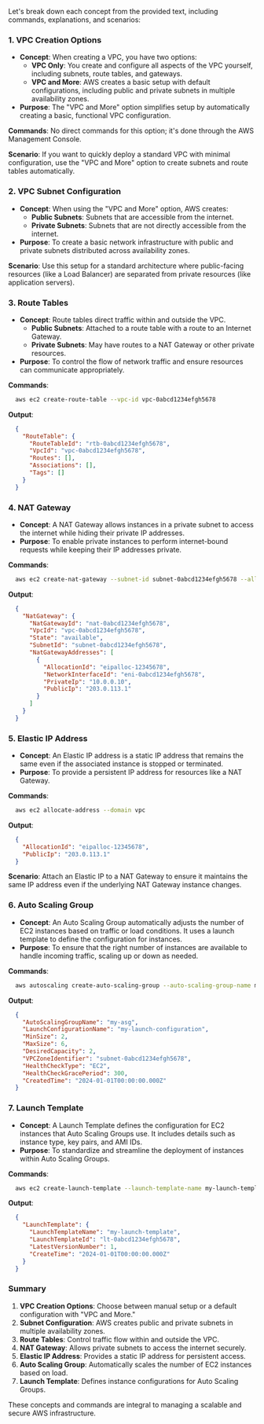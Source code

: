 Let's break down each concept from the provided text, including commands, explanations, and scenarios:

### 1. **VPC Creation Options**

   - **Concept**: When creating a VPC, you have two options: 
     - **VPC Only**: You create and configure all aspects of the VPC yourself, including subnets, route tables, and gateways.
     - **VPC and More**: AWS creates a basic setup with default configurations, including public and private subnets in multiple availability zones.
   - **Purpose**: The "VPC and More" option simplifies setup by automatically creating a basic, functional VPC configuration.

   **Commands**: No direct commands for this option; it's done through the AWS Management Console.

   **Scenario**: If you want to quickly deploy a standard VPC with minimal configuration, use the "VPC and More" option to create subnets and route tables automatically.

### 2. **VPC Subnet Configuration**

   - **Concept**: When using the "VPC and More" option, AWS creates:
     - **Public Subnets**: Subnets that are accessible from the internet.
     - **Private Subnets**: Subnets that are not directly accessible from the internet.
   - **Purpose**: To create a basic network infrastructure with public and private subnets distributed across availability zones.

   **Scenario**: Use this setup for a standard architecture where public-facing resources (like a Load Balancer) are separated from private resources (like application servers).

### 3. **Route Tables**

   - **Concept**: Route tables direct traffic within and outside the VPC.
     - **Public Subnets**: Attached to a route table with a route to an Internet Gateway.
     - **Private Subnets**: May have routes to a NAT Gateway or other private resources.
   - **Purpose**: To control the flow of network traffic and ensure resources can communicate appropriately.

   **Commands**:
 ```bash
   aws ec2 create-route-table --vpc-id vpc-0abcd1234efgh5678
 ```

   **Output**:
 ```json
   {
     "RouteTable": {
       "RouteTableId": "rtb-0abcd1234efgh5678",
       "VpcId": "vpc-0abcd1234efgh5678",
       "Routes": [],
       "Associations": [],
       "Tags": []
     }
   }
 ```

### 4. **NAT Gateway**

   - **Concept**: A NAT Gateway allows instances in a private subnet to access the internet while hiding their private IP addresses.
   - **Purpose**: To enable private instances to perform internet-bound requests while keeping their IP addresses private.

   **Commands**:
 ```bash
   aws ec2 create-nat-gateway --subnet-id subnet-0abcd1234efgh5678 --allocation-id eipalloc-12345678
 ```

   **Output**:
 ```json
   {
     "NatGateway": {
       "NatGatewayId": "nat-0abcd1234efgh5678",
       "VpcId": "vpc-0abcd1234efgh5678",
       "State": "available",
       "SubnetId": "subnet-0abcd1234efgh5678",
       "NatGatewayAddresses": [
         {
           "AllocationId": "eipalloc-12345678",
           "NetworkInterfaceId": "eni-0abcd1234efgh5678",
           "PrivateIp": "10.0.0.10",
           "PublicIp": "203.0.113.1"
         }
       ]
     }
   }
 ```

### 5. **Elastic IP Address**

   - **Concept**: An Elastic IP address is a static IP address that remains the same even if the associated instance is stopped or terminated.
   - **Purpose**: To provide a persistent IP address for resources like a NAT Gateway.

   **Commands**:
 ```bash
   aws ec2 allocate-address --domain vpc
 ```

   **Output**:
 ```json
   {
     "AllocationId": "eipalloc-12345678",
     "PublicIp": "203.0.113.1"
   }
 ```

   **Scenario**: Attach an Elastic IP to a NAT Gateway to ensure it maintains the same IP address even if the underlying NAT Gateway instance changes.

### 6. **Auto Scaling Group**

   - **Concept**: An Auto Scaling Group automatically adjusts the number of EC2 instances based on traffic or load conditions. It uses a launch template to define the configuration for instances.
   - **Purpose**: To ensure that the right number of instances are available to handle incoming traffic, scaling up or down as needed.

   **Commands**:
 ```bash
   aws autoscaling create-auto-scaling-group --auto-scaling-group-name my-asg --launch-configuration-name my-launch-configuration --min-size 2 --max-size 6 --desired-capacity 2 --vpc-zone-identifier subnet-0abcd1234efgh5678
 ```

   **Output**:
 ```json
   {
     "AutoScalingGroupName": "my-asg",
     "LaunchConfigurationName": "my-launch-configuration",
     "MinSize": 2,
     "MaxSize": 6,
     "DesiredCapacity": 2,
     "VPCZoneIdentifier": "subnet-0abcd1234efgh5678",
     "HealthCheckType": "EC2",
     "HealthCheckGracePeriod": 300,
     "CreatedTime": "2024-01-01T00:00:00.000Z"
   }
 ```

### 7. **Launch Template**

   - **Concept**: A Launch Template defines the configuration for EC2 instances that Auto Scaling Groups use. It includes details such as instance type, key pairs, and AMI IDs.
   - **Purpose**: To standardize and streamline the deployment of instances within Auto Scaling Groups.

   **Commands**:
 ```bash
   aws ec2 create-launch-template --launch-template-name my-launch-template --version-description "Initial version" --launch-template-data '{"instanceType":"t2.micro","imageId":"ami-0abcdef1234567890"}'
 ```

   **Output**:
 ```json
   {
     "LaunchTemplate": {
       "LaunchTemplateName": "my-launch-template",
       "LaunchTemplateId": "lt-0abcd1234efgh5678",
       "LatestVersionNumber": 1,
       "CreateTime": "2024-01-01T00:00:00.000Z"
     }
   }
 ```

### Summary

1. **VPC Creation Options**: Choose between manual setup or a default configuration with "VPC and More."
2. **Subnet Configuration**: AWS creates public and private subnets in multiple availability zones.
3. **Route Tables**: Control traffic flow within and outside the VPC.
4. **NAT Gateway**: Allows private subnets to access the internet securely.
5. **Elastic IP Address**: Provides a static IP address for persistent access.
6. **Auto Scaling Group**: Automatically scales the number of EC2 instances based on load.
7. **Launch Template**: Defines instance configurations for Auto Scaling Groups.

These concepts and commands are integral to managing a scalable and secure AWS infrastructure.